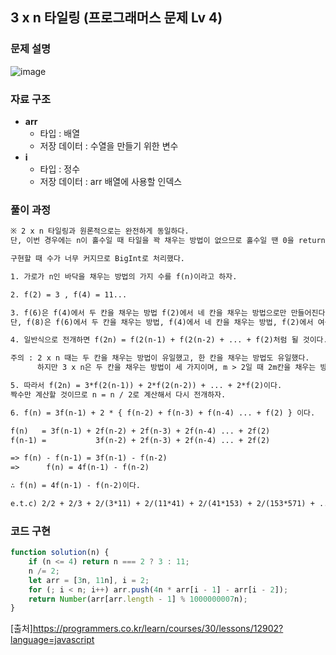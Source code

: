 ## 3 x n 타일링 (프로그래머스 문제 Lv 4)


### 문제 설명

![image](https://user-images.githubusercontent.com/39308313/142731367-88a15730-bcd1-4c8f-ae54-f068dde7ab2a.png)

### 자료 구조

- **arr**
    - 타입 : 배열
    - 저장 데이터 : 수열을 만들기 위한 변수
- **i**
    - 타입 : 정수
    - 저장 데이터 : arr 배열에 사용할 인덱스

### 풀이 과정
```txt
※ 2 x n 타일링과 원론적으로는 완전하게 동일하다.
단, 이번 경우에는 n이 홀수일 때 타일을 꽉 채우는 방법이 없으므로 홀수일 땐 0을 return한다.

구현할 때 수가 너무 커지므로 BigInt로 처리했다.

1. 가로가 n인 바닥을 채우는 방법의 가지 수를 f(n)이라고 하자.  

2. f(2) = 3 , f(4) = 11...

3. f(6)은 f(4)에서 두 칸을 채우는 방법 f(2)에서 네 칸을 채우는 방법으로만 만들어진다.
단, f(8)은 f(6)에서 두 칸을 채우는 방법, f(4)에서 네 칸을 채우는 방법, f(2)에서 여섯 칸을 채우는 방법으로 이뤄진다.

4. 일반식으로 전개하면 f(2n) = f(2(n-1) + f(2(n-2) + ... + f(2)처럼 될 것이다.

주의 : 2 x n 때는 두 칸을 채우는 방법이 유일했고, 한 칸을 채우는 방법도 유일했다.
      하지만 3 x n은 두 칸을 채우는 방법이 세 가지이며, m > 2일 때 2m칸을 채우는 방법은 오직 두 가지뿐이다.

5. 따라서 f(2n) = 3*f(2(n-1)) + 2*f(2(n-2)) + ... + 2*f(2)이다.
짝수만 계산할 것이므로 n = n / 2로 계산해서 다시 전개하자.

6. f(n) = 3f(n-1) + 2 * { f(n-2) + f(n-3) + f(n-4) ... + f(2) } 이다.  

f(n)   = 3f(n-1) + 2f(n-2) + 2f(n-3) + 2f(n-4) ... + 2f(2)
f(n-1) =           3f(n-2) + 2f(n-3) + 2f(n-4) ... + 2f(2)  

=> f(n) - f(n-1) = 3f(n-1) - f(n-2)
=> 	    f(n) = 4f(n-1) - f(n-2)

∴ f(n) = 4f(n-1) - f(n-2)이다.

e.t.c) 2/2 + 2/3 + 2/(3*11) + 2/(11*41) + 2/(41*153) + 2/(153*571) + ... = √3
```

### 코드 구현

```javascript
function solution(n) {
	if (n <= 4) return n === 2 ? 3 : 11;
	n /= 2;
	let arr = [3n, 11n], i = 2;
	for (; i < n; i++) arr.push(4n * arr[i - 1] - arr[i - 2]);
	return Number(arr[arr.length - 1] % 1000000007n);
}

```

[출처]<https://programmers.co.kr/learn/courses/30/lessons/12902?language=javascript>
